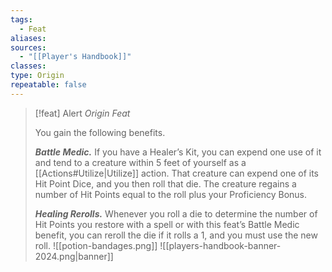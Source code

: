 ```yaml
---
tags:
  - Feat
aliases: 
sources:
  - "[[Player's Handbook]]"
classes: 
type: Origin
repeatable: false
---
```

>[!feat] Alert
>_Origin Feat_
>
>You gain the following benefits.
>
>**_Battle Medic._** If you have a Healer’s Kit, you can expend one use of it and tend to a creature within 5 feet of yourself as a [[Actions#Utilize\|Utilize]] action. That creature can expend one of its Hit Point Dice, and you then roll that die. The creature regains a number of Hit Points equal to the roll plus your Proficiency Bonus.
>
>**_Healing Rerolls._** Whenever you roll a die to determine the number of Hit Points you restore with a spell or with this feat’s Battle Medic benefit, you can reroll the die if it rolls a 1, and you must use the new roll.
>![[potion-bandages.png]]
![[players-handbook-banner-2024.png|banner]]